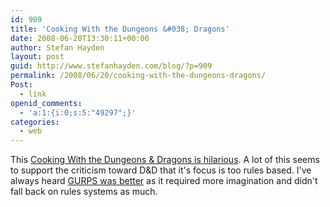 ```yaml
---
id: 909
title: 'Cooking With the Dungeons &#038; Dragons'
date: 2008-06-20T13:30:11+00:00
author: Stefan Hayden
layout: post
guid: http://www.stefanhayden.com/blog/?p=909
permalink: /2008/06/20/cooking-with-the-dungeons-dragons/
Post:
  - link
openid_comments:
  - 'a:1:{i:0;s:5:"49297";}'
categories:
  - web
---
```

This <a href="http://www.wired.com/culture/lifestyle/commentary/alttext/2008/06/alttext_0618">Cooking With the Dungeons & Dragons is hilarious</a>. A lot of this seems to support the criticism toward D&D that it's focus is too rules based. I've always heard <a href="http://en.wikipedia.org/wiki/GURPS">GURPS was better</a> as it required more imagination and didn't fall back on rules systems as much.